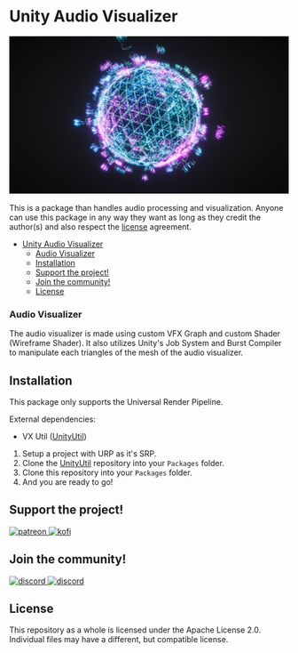 # Unity Audio Visualizer

![Demo](./Pictures~/SmartAssistantAudioDemoHD.png)

This is a package than handles audio processing and visualization. Anyone can use this package in any way they want as long as they credit the author(s) and also respect the [license](LICENSE) agreement.

- [Unity Audio Visualizer](#unity-audio-visualizer)
    - [Audio Visualizer](#audio-visualizer)
  - [Installation](#installation)
  - [Support the project!](#support-the-project)
  - [Join the community!](#join-the-community)
  - [License](#license)


### Audio Visualizer

The audio visualizer is made using custom VFX Graph and custom Shader (Wireframe Shader). It also utilizes Unity's Job System and Burst Compiler to manipulate each triangles of the mesh of the audio visualizer.

## Installation

This package only supports the Universal Render Pipeline.

External dependencies:

- VX Util ([UnityUtil](https://github.com/voxell-tech/UnityUtil))

1. Setup a project with URP as it's SRP.
2. Clone the [UnityUtil](https://github.com/voxell-tech/UnityUtil) repository into your `Packages` folder.
3. Clone this repository into your `Packages` folder.
4. And you are ready to go!

## Support the project!

<a href="https://www.patreon.com/voxelltech" target="_blank">
  <img src="https://teaprincesschronicles.files.wordpress.com/2020/03/support-me-on-patreon.png" alt="patreon" width="200px" height="56px"/>
</a>

<a href ="https://ko-fi.com/voxelltech" target="_blank">
  <img src="https://uploads-ssl.webflow.com/5c14e387dab576fe667689cf/5cbed8a4cf61eceb26012821_SupportMe_red.png" alt="kofi" width="200px" height="40px"/>
</a>

## Join the community!

<a href ="https://discord.gg/Mhnyp6VYEQ" target="_blank">
  <img src="https://gist.githubusercontent.com/nixon-voxell/e7ba303906080ffdf65b106f684801b5/raw/97c6dfce3459c0a2c2ea8e1b9593612346f3abfc/JoinVXDiscord.svg" alt="discord" width="200px" height="200px"/>
</a>

<a href ="https://discord.gg/X3ZucbxXFc" target="_blank">
  <img src="https://gist.githubusercontent.com/nixon-voxell/e7ba303906080ffdf65b106f684801b5/raw/97c6dfce3459c0a2c2ea8e1b9593612346f3abfc/JoinVXGithubDiscord.svg" alt="discord" width="200px" height="200px"/>
</a>


## License

This repository as a whole is licensed under the Apache License 2.0. Individual files may have a different, but compatible license.